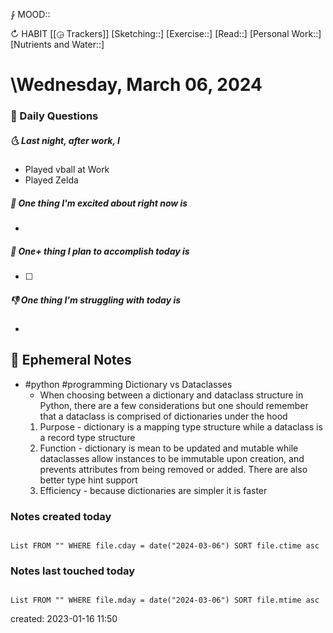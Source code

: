 ⨑ MOOD::

↻ HABIT [[◶ Trackers]]
[Sketching::]
[Exercise::]
[Read::]
[Personal Work::]
[Nutrients and Water::]

# \Wednesday, March 06, 2024

### 📅 Daily Questions

##### 🌜 Last night, after work, I

- Played vball at Work
- Played Zelda

##### 🙌 One thing I'm excited about right now is

-

##### 🚀 One+ thing I plan to accomplish today is

- [ ]

##### 👎 One thing I'm struggling with today is

-

## 📝 Ephemeral Notes

- #python #programming Dictionary vs Dataclasses
	- When choosing between a dictionary and dataclass structure in Python, there are a few considerations but one should remember that a dataclass is comprised of dictionaries under the hood
	1. Purpose - dictionary is a mapping type structure while a dataclass is a record type structure
	2. Function - dictionary is mean to be updated and mutable while dataclasses allow instances to be immutable upon creation, and prevents attributes from being removed or added. There are also better type hint support 
	3. Efficiency - because dictionaries are simpler it is faster

### Notes created today

```dataview

List FROM "" WHERE file.cday = date("2024-03-06") SORT file.ctime asc

```

### Notes last touched today

```dataview

List FROM "" WHERE file.mday = date("2024-03-06") SORT file.mtime asc

```

created: 2023-01-16 11:50
